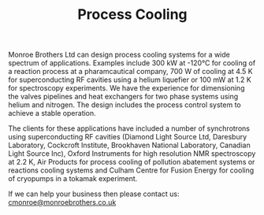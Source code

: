 ﻿---
layout: standard_page
title: Process Cooling
permalink: /services/process_cooling/
---

Monroe Brothers Ltd can design process cooling systems for a wide spectrum of applications.  Examples include 300 kW at -120°C for cooling of a reaction process at a pharamcautical company, 700 W of cooling at 4.5 K for superconducting RF cavities using a helium liquefier or 100 mW at 1.2 K for spectroscopy experiments.  We have the experience for dimensioning the valves pipelines and heat exchangers for two phase systems using helium and nitrogen. The design includes the process control system to achieve a stable operation.

The clients for these applications have included a number of synchrotrons using superconducting RF cavities (Diamond Light Source Ltd, Daresbury Laboratory, Cockcroft Institute, Brookhaven National Laboratory, Canadian Light Source Inc), Oxford Instruments for high resolution NMR spectroscopy at 2.2 K, Air Products for process cooling of pollution abatement systems or reactions cooling systems and Culham Centre for Fusion Energy for cooling of cryopumps in a tokamak experiment.

If we can help your business then please contact us: [cmonroe@monroebrothers.co.uk](cmonroe@monroebrothers.co.uk)